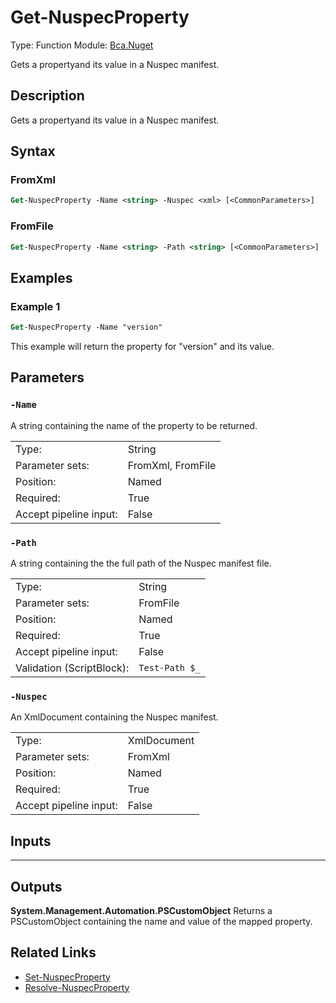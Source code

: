 # Get-NuspecProperty
Type: Function
Module: [Bca.Nuget](../ReadMe.md)

Gets a propertyand its value in a Nuspec manifest.
## Description
Gets a propertyand its value in a Nuspec manifest.
## Syntax
### FromXml
```ps
Get-NuspecProperty -Name <string> -Nuspec <xml> [<CommonParameters>]
```
### FromFile
```ps
Get-NuspecProperty -Name <string> -Path <string> [<CommonParameters>]
```
## Examples
### Example 1
```ps
Get-NuspecProperty -Name "version"
```
This example will return the property for "version" and its value.
## Parameters
### `-Name`
A string containing the name of the property to be returned.

| | |
|:-|:-|
|Type:|String|
|Parameter sets:|FromXml, FromFile|
|Position:|Named|
|Required:|True|
|Accept pipeline input:|False|

### `-Path`
A string containing the the full path of the Nuspec manifest file.

| | |
|:-|:-|
|Type:|String|
|Parameter sets:|FromFile|
|Position:|Named|
|Required:|True|
|Accept pipeline input:|False|
|Validation (ScriptBlock):|` Test-Path $_ `|

### `-Nuspec`
An XmlDocument containing the Nuspec manifest.

| | |
|:-|:-|
|Type:|XmlDocument|
|Parameter sets:|FromXml|
|Position:|Named|
|Required:|True|
|Accept pipeline input:|False|

## Inputs
****

## Outputs
**System.Management.Automation.PSCustomObject**
Returns a PSCustomObject containing the name and value of the mapped property.
## Related Links
- [Set-NuspecProperty](Set-NuspecProperty.md)
- [Resolve-NuspecProperty](Resolve-NuspecProperty.md)
